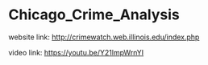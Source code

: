 # Chicago_Crime_Analysis

website link: http://crimewatch.web.illinois.edu/index.php

video link: https://youtu.be/Y21lmpWrnYI